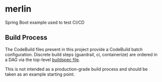 # merlin
Spring Boot example used to test CI/CD

## Build Process
The CodeBuild files present in this project provide a CodeBuild batch configuration.
Discrete build steps (guardrail, ci, containerize) are ordered in a DAG via the top-level [buildspec file](./buildspec.yml).

This is not intended as a production-grade build process and should be taken as an example starting point.
